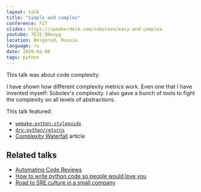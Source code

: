 ```yaml
---
layout: talk
title: "Simple and complex"
conference: FIT
slides: https://speakerdeck.com/sobolevn/easy-and-complex
youtube: 7EJ5_ONxoyg
location: Belgorod, Russia
language: ru
date: 2020-02-08
tags: python
---
```



This talk was about code complexity.

I have shown how different complexity metrics work.
Even one that I have invented myself: Sobolev's complexity.
I also gave a bunch of tools to fight
the complexity on all levels of abstractions.

This talk featured:

- [`wemake-python-styleguide`](https://github.com/wemake-services/wemake-python-styleguide)
- [`dry-python/returns`](https://github.com/dry-python/returns)
- [Complexity Waterfall](https://sobolevn.me/2019/10/complexity-waterfall) article


## Related talks

- [Automating Code Reviews](https://sobolevn.me/talks/dumpconf-2019)
- [How to write python code so people would love you](https://sobolevn.me/talks/moscow-python-67-how-to-write-python-code)
- [Road to SRE culture in a small company](https://sobolevn.me/talks/sbp-sre-meetup-2019)
